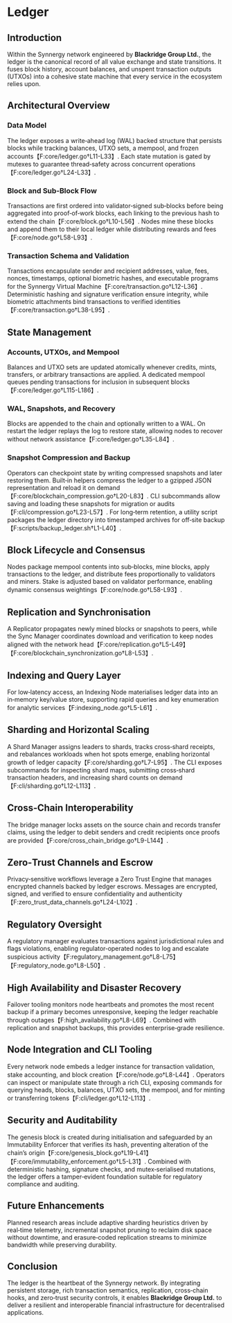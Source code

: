 # Ledger

## Introduction
Within the Synnergy network engineered by **Blackridge Group Ltd.**, the ledger is the canonical record of all value exchange and state transitions. It fuses block history, account balances, and unspent transaction outputs (UTXOs) into a cohesive state machine that every service in the ecosystem relies upon.

## Architectural Overview
### Data Model
The ledger exposes a write‑ahead log (WAL) backed structure that persists blocks while tracking balances, UTXO sets, a mempool, and frozen accounts【F:core/ledger.go†L11-L33】. Each state mutation is gated by mutexes to guarantee thread‑safety across concurrent operations【F:core/ledger.go†L24-L33】.

### Block and Sub‑Block Flow
Transactions are first ordered into validator‑signed sub‑blocks before being aggregated into proof‑of‑work blocks, each linking to the previous hash to extend the chain【F:core/block.go†L10-L56】. Nodes mine these blocks and append them to their local ledger while distributing rewards and fees【F:core/node.go†L58-L93】.

### Transaction Schema and Validation
Transactions encapsulate sender and recipient addresses, value, fees, nonces, timestamps, optional biometric hashes, and executable programs for the Synnergy Virtual Machine【F:core/transaction.go†L12-L36】. Deterministic hashing and signature verification ensure integrity, while biometric attachments bind transactions to verified identities【F:core/transaction.go†L38-L95】.

## State Management
### Accounts, UTXOs, and Mempool
Balances and UTXO sets are updated atomically whenever credits, mints, transfers, or arbitrary transactions are applied. A dedicated mempool queues pending transactions for inclusion in subsequent blocks【F:core/ledger.go†L115-L186】.

### WAL, Snapshots, and Recovery
Blocks are appended to the chain and optionally written to a WAL. On restart the ledger replays the log to restore state, allowing nodes to recover without network assistance【F:core/ledger.go†L35-L84】.

### Snapshot Compression and Backup
Operators can checkpoint state by writing compressed snapshots and later restoring them. Built‑in helpers compress the ledger to a gzipped JSON representation and reload it on demand【F:core/blockchain_compression.go†L20-L83】. CLI subcommands allow saving and loading these snapshots for migration or audits【F:cli/compression.go†L23-L57】. For long‑term retention, a utility script packages the ledger directory into timestamped archives for off‑site backup【F:scripts/backup_ledger.sh†L1-L40】.

## Block Lifecycle and Consensus
Nodes package mempool contents into sub‑blocks, mine blocks, apply transactions to the ledger, and distribute fees proportionally to validators and miners. Stake is adjusted based on validator performance, enabling dynamic consensus weightings【F:core/node.go†L58-L93】.

## Replication and Synchronisation
A Replicator propagates newly mined blocks or snapshots to peers, while the Sync Manager coordinates download and verification to keep nodes aligned with the network head【F:core/replication.go†L5-L49】【F:core/blockchain_synchronization.go†L8-L53】.

## Indexing and Query Layer
For low‑latency access, an Indexing Node materialises ledger data into an in‑memory key/value store, supporting rapid queries and key enumeration for analytic services【F:indexing_node.go†L5-L61】.

## Sharding and Horizontal Scaling
A Shard Manager assigns leaders to shards, tracks cross‑shard receipts, and rebalances workloads when hot spots emerge, enabling horizontal growth of ledger capacity【F:core/sharding.go†L7-L95】. The CLI exposes subcommands for inspecting shard maps, submitting cross‑shard transaction headers, and increasing shard counts on demand【F:cli/sharding.go†L12-L113】.

## Cross‑Chain Interoperability
The bridge manager locks assets on the source chain and records transfer claims, using the ledger to debit senders and credit recipients once proofs are provided【F:core/cross_chain_bridge.go†L9-L144】.

## Zero‑Trust Channels and Escrow
Privacy‑sensitive workflows leverage a Zero Trust Engine that manages encrypted channels backed by ledger escrows. Messages are encrypted, signed, and verified to ensure confidentiality and authenticity【F:zero_trust_data_channels.go†L24-L102】.

## Regulatory Oversight
A regulatory manager evaluates transactions against jurisdictional rules and flags violations, enabling regulator‑operated nodes to log and escalate suspicious activity【F:regulatory_management.go†L8-L75】【F:regulatory_node.go†L8-L50】.

## High Availability and Disaster Recovery
Failover tooling monitors node heartbeats and promotes the most recent backup if a primary becomes unresponsive, keeping the ledger reachable through outages【F:high_availability.go†L8-L69】. Combined with replication and snapshot backups, this provides enterprise‑grade resilience.

## Node Integration and CLI Tooling
Every network node embeds a ledger instance for transaction validation, stake accounting, and block creation【F:core/node.go†L8-L44】. Operators can inspect or manipulate state through a rich CLI, exposing commands for querying heads, blocks, balances, UTXO sets, the mempool, and for minting or transferring tokens【F:cli/ledger.go†L12-L113】.

## Security and Auditability
The genesis block is created during initialisation and safeguarded by an Immutability Enforcer that verifies its hash, preventing alteration of the chain’s origin【F:core/genesis_block.go†L19-L41】【F:core/immutability_enforcement.go†L5-L31】. Combined with deterministic hashing, signature checks, and mutex‑serialised mutations, the ledger offers a tamper‑evident foundation suitable for regulatory compliance and auditing.

## Future Enhancements
Planned research areas include adaptive sharding heuristics driven by real‑time telemetry, incremental snapshot pruning to reclaim disk space without downtime, and erasure‑coded replication streams to minimize bandwidth while preserving durability.

## Conclusion
The ledger is the heartbeat of the Synnergy network. By integrating persistent storage, rich transaction semantics, replication, cross‑chain hooks, and zero‑trust security controls, it enables **Blackridge Group Ltd.** to deliver a resilient and interoperable financial infrastructure for decentralised applications.

